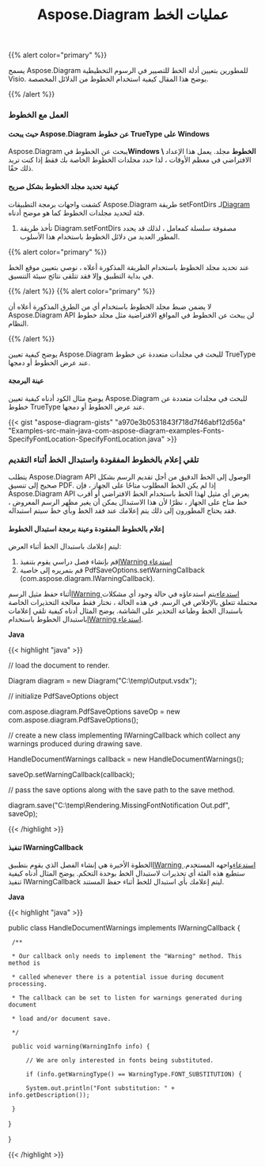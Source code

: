 ﻿---
title: Aspose.Diagram عمليات الخط
type: docs
weight: 170
url: /ar/java/aspose-diagram-font-operations/
---
{{% alert color="primary" %}} 

يسمح Aspose.Diagram للمطورين بتعيين أدلة الخط للتصيير في الرسوم التخطيطية Visio. يوضح هذا المقال كيفية استخدام الخطوط من الدلائل المخصصة.

{{% /alert %}} 
### **العمل مع الخطوط**
#### **حيث يبحث Aspose.Diagram عن خطوط TrueType على Windows**
 Aspose.Diagram يبحث عن الخطوط في**Windows \ الخطوط** مجلد. يعمل هذا الإعداد الافتراضي في معظم الأوقات ، لذا حدد مجلدات الخطوط الخاصة بك فقط إذا كنت تريد ذلك حقًا.
#### **كيفية تحديد مجلد الخطوط بشكل صريح**
 كشفت واجهات برمجة التطبيقات Aspose.Diagram طريقة setFontDirs لـ[Diagram](https://reference.aspose.com/diagram/java/com.aspose.diagram/diagram) فئة لتحديد مجلدات الخطوط كما هو موضح أدناه.

1. تأخذ طريقة Diagram.setFontDirs مصفوفة سلسلة كمعامل ، لذلك قد يحدد المطور العديد من دلائل الخطوط باستخدام هذا الأسلوب.

{{% alert color="primary" %}} 

عند تحديد مجلد الخطوط باستخدام الطريقة المذكورة أعلاه ، نوصي بتعيين موقع الخط في بداية التطبيق وإلا فقد تتلقى نتائج سيئة التنسيق.

{{% /alert %}} {{% alert color="primary" %}} 

لا يضمن ضبط مجلد الخطوط باستخدام أي من الطرق المذكورة أعلاه أن Aspose.Diagram API لن يبحث عن الخطوط في المواقع الافتراضية مثل مجلد خطوط النظام.

{{% /alert %}} 

يوضح كيفية تعيين Aspose.Diagram للبحث في مجلدات متعددة عن خطوط TrueType عند عرض الخطوط أو دمجها.
#### **عينة البرمجة**
يوضح مثال الكود أدناه كيفية تعيين Aspose.Diagram للبحث في مجلدات متعددة عن خطوط TrueType عند عرض الخطوط أو دمجها.

{{< gist "aspose-diagram-gists" "a970e3b0531843f718d7f46abf12d56a" "Examples-src-main-java-com-aspose-diagram-examples-Fonts-SpecifyFontLocation-SpecifyFontLocation.java" >}}
### **تلقي إعلام بالخطوط المفقودة واستبدال الخط أثناء التقديم**
يتطلب Aspose.Diagram API الوصول إلى الخط الدقيق من أجل تقديم الرسم بشكل صحيح إلى تنسيق PDF. إذا لم يكن الخط المطلوب متاحًا على الجهاز ، فإن Aspose.Diagram API يعرض أي مثيل لهذا الخط باستخدام الخط الافتراضي أو أقرب خط متاح على الجهاز ، نظرًا لأن هذا الاستبدال يمكن أن يغير مظهر الرسم المعروض ، فقد يحتاج المطورون إلى ذلك يتم إعلامك عند فقد الخط وبأي خط سيتم استبداله.
#### **إعلام بالخطوط المفقودة وعينة برمجة استبدال الخطوط**
ليتم إعلامك باستبدال الخط أثناء العرض:

1. قم بإنشاء فصل دراسي يقوم بتنفيذ[IWarning استدعاء](https://reference.aspose.com/diagram/java/com.aspose.diagram/IWarningCallback)
1. قم بتمريره إلى خاصية PdfSaveOptions.setWarningCallback (com.aspose.diagram.IWarningCallback).

أثناء حفظ مثيل الرسم[IWarning استدعاء](https://reference.aspose.com/diagram/java/com.aspose.diagram/IWarningCallback)يتم استدعاؤه في حالة وجود أي مشكلات محتملة تتعلق بالإخلاص في الرسم. في هذه الحالة ، نختار فقط معالجة التحذيرات الخاصة باستبدال الخط وطباعة التحذير على الشاشة. يوضح المثال أدناه كيفية تلقي إعلامات باستبدال الخطوط باستخدام[IWarning استدعاء](https://reference.aspose.com/diagram/java/com.aspose.diagram/IWarningCallback).

**Java**

{{< highlight "java" >}}

 // load the document to render.

Diagram diagram = new Diagram("C:\\temp\\Output.vsdx");


// initialize PdfSaveOptions object

com.aspose.diagram.PdfSaveOptions saveOp = new com.aspose.diagram.PdfSaveOptions();

// create a new class implementing IWarningCallback which collect any warnings produced during drawing save.

HandleDocumentWarnings callback = new HandleDocumentWarnings();

saveOp.setWarningCallback(callback);



// pass the save options along with the save path to the save method.

diagram.save("C:\\temp\\Rendering.MissingFontNotification Out.pdf", saveOp);

{{< /highlight >}}
#### **تنفيذ IWarningCallback**
الخطوة الأخيرة هي إنشاء الفصل الذي يقوم بتطبيق[IWarning استدعاء](https://reference.aspose.com/diagram/java/com.aspose.diagram/IWarningCallback)واجهه المستخدم. ستطبع هذه الفئة أي تحذيرات لاستبدال الخط بوحدة التحكم. يوضح المثال أدناه كيفية تنفيذ IWarningCallback ليتم إعلامك بأي استبدال للخط أثناء حفظ المستند.



**Java**

{{< highlight "java" >}}

 public class HandleDocumentWarnings implements IWarningCallback {

     /**

     * Our callback only needs to implement the "Warning" method. This method is

     * called whenever there is a potential issue during document processing.

     * The callback can be set to listen for warnings generated during document

     * load and/or document save.

     */

     public void warning(WarningInfo info) {

         // We are only interested in fonts being substituted.

         if (info.getWarningType() == WarningType.FONT_SUBSTITUTION) {

         System.out.println("Font substitution: " + info.getDescription());

     }

 }

}

{{< /highlight >}}
